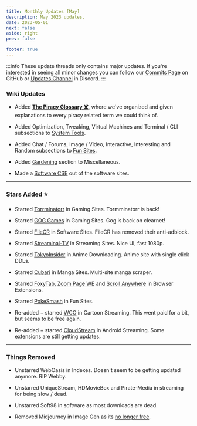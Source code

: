 ```yaml
---
title: Monthly Updates [May]
description: May 2023 updates.
date: 2023-05-01
next: false
aside: right
prev: false

footer: true
---
```


<Post authors="nbats"/>

:::info
These update threads only contains major updates. If you're interested
in seeing all minor changes you can follow our
[Commits Page](https://github.com/fmhy/FMHYedit/commits/main) on GitHub or
[Updates Channel](https://redd.it/17f8msf) in Discord.
:::

### Wiki Updates

- Added **[The Piracy Glossary ☠️](https://rentry.org/The-Piracy-Glossary)**,
  where we've organized and given explanations to every piracy related term we
  could think of.

- Added Optimization, Tweaking, Virtual Machines and Terminal / CLI subsections
  to [System Tools](/system-tools).

- Added Chat / Forums, Image / Video, Interactive, Interesting and Random
  subsections to [Fun Sites](/miscguide/#fun-sites).

- Added [Gardening](/miscguide/#gardening) section to Miscellaneous.

- Made a [Software CSE](/downloadpiracyguide/#software-sites) out of the
  software sites.

---

### Stars Added ⭐

- Starred [Torrminatorr](/gamingpiracyguide/#download-games) in Gaming Sites.
  Tormminatorr is back!

- Starred [GOG Games](/gamingpiracyguide/#download-games) in Gaming Sites. Gog
  is back on clearnet!

- Starred [FileCR](/downloadpiracyguide/#software-sites) in Software Sites.
  FileCR has removed their anti-adblock.

- Starred [Streaminal-TV](/videopiracyguide/#dedicated-hosts) in Streaming
  Sites. Nice UI, fast 1080p.

- Starred [TokyoInsider](/videopiracyguide/#anime-downloading) in Anime
  Downloading. Anime site with single click DDLs.

- Starred [Cubari](/readingpiracyguide/#manga-sites) in Manga Sites. Multi-site
  manga scraper.

- Starred [FoxyTab](https://addons.mozilla.org/en-US/firefox/addon/foxytab/),
  [Zoom Page WE](https://addons.mozilla.org/en-US/firefox/addon/zoom-page-we/)
  and
  [Scroll Anywhere](https://addons.mozilla.org/en-US/firefox/addon/scroll_anywhere/)
  in Browser Extensions.

- Starred [PokeSmash](/miscguide/#random) in Fun Sites.

- Re-added + starred [WCO](/videopiracyguide/#cartoon-streaming) in Cartoon
  Streaming. This went paid for a bit, but seems to be free again.

- Re-added + starred [CloudStream](/android-iosguide/#android-streaming) in
  Android Streaming. Some extensions are still getting updates.

---

### Things Removed

- Unstarred WebOasis in Indexes. Doesn't seem to be getting updated anymore. RIP
  Webby.

- Unstarred UniqueStream, HDMovieBox and Pirate-Media in streaming for being
  slow / dead.

- Unstarred Soft98 in software as most downloads are dead.

- Removed Midjourney in Image Gen as its
  [no longer free](https://youtu.be/EHnUydrurmk).

